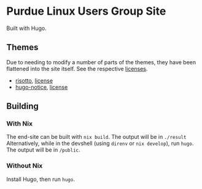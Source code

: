 # Purdue Linux Users Group Site

Built with Hugo.

## Themes
Due to needing to modify a number of parts of the themes, they have been flattened into the site itself. See the respective [licenses](./licenses).

- [risotto](https://github.com/joeroe/risotto), [license](./licenses/LICENSE-risotto.txt)
- [hugo-notice](https://github.com/martignoni/hugo-notice), [license](./licenses/LICENSE-hugo-notice.txt)

## Building

### With Nix

The end-site can be built with `nix build`. The output will be in `./result`
Alternatively, while in the devshell (using `direnv` or `nix develop`), run `hugo`. The output will be in `/public`.

### Without Nix

Install Hugo, then run `hugo`.

